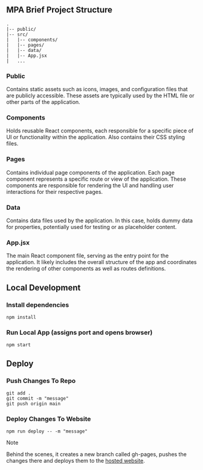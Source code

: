 ## MPA Brief Project Structure
```
.
|-- public/
|-- src/
|   |-- components/
|   |-- pages/
|   |-- data/
|   |-- App.jsx 
|   ... 
```

### Public
Contains static assets such as icons, images, and configuration files that are publicly accessible. These assets are typically used by the HTML file or other parts of the application.

### Components
Holds reusable React components, each responsible for a specific piece of UI or functionality within the application. Also contains their CSS styling files. 

### Pages
Contains individual page components of the application. Each page component represents a specific route or view of the application. These components are responsible for rendering the UI and handling user interactions for their respective pages.

### Data
Contains data files used by the application. In this case, holds dummy data for properties, potentially used for testing or as placeholder content.

### App.jsx 
The main React component file, serving as the entry point for the application. It likely includes the overall structure of the app and coordinates the rendering of other components as well as routes definitions.

## Local Development

### Install dependencies
```
npm install
```

### Run Local App (assigns port and opens browser)
```
npm start
```

## Deploy

### Push Changes To Repo
```
git add . 
git commit -m "message"
git push origin main
```

### Deploy Changes To Website
```
npm run deploy -- -m "message"
```
> [!NOTE]  
> Behind the scenes, it creates a new branch called gh-pages, pushes the changes there and deploys them to the [hosted website](https://juanfarber-compass.github.io/testing-website-mpa/).


